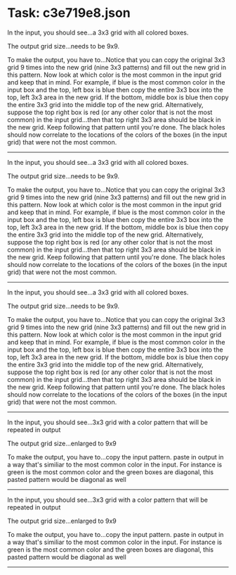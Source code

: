 # Task: c3e719e8.json

In the input, you should see...a 3x3 grid with all colored boxes.

The output grid size...needs to be 9x9.

To make the output, you have to...Notice that you can copy the original 3x3 grid 9 times into the new grid (nine 3x3 patterns) and fill out the new grid in this pattern. Now look at which color is the most common in the input grid and keep that in mind. For example, if blue is the most common color in the input box and the top, left box is blue then copy the entire 3x3 box into the top, left 3x3 area in the new grid. If the bottom, middle box is blue then copy the entire 3x3 grid into the middle top of the new grid. Alternatively, suppose the top right box is red (or any other color that is not the most common) in the input grid...then that top right 3x3 area should be black in the new grid. Keep following that pattern until you're done. The black holes should now correlate to the locations of the colors of the boxes (in the input grid) that were not the most common.

---

In the input, you should see...a 3x3 grid with all colored boxes.

The output grid size...needs to be 9x9.

To make the output, you have to...Notice that you can copy the original 3x3 grid 9 times into the new grid (nine 3x3 patterns) and fill out the new grid in this pattern. Now look at which color is the most common in the input grid and keep that in mind. For example, if blue is the most common color in the input box and the top, left box is blue then copy the entire 3x3 box into the top, left 3x3 area in the new grid. If the bottom, middle box is blue then copy the entire 3x3 grid into the middle top of the new grid. Alternatively, suppose the top right box is red (or any other color that is not the most common) in the input grid...then that top right 3x3 area should be black in the new grid. Keep following that pattern until you're done. The black holes should now correlate to the locations of the colors of the boxes (in the input grid) that were not the most common.

---

In the input, you should see...a 3x3 grid with all colored boxes.

The output grid size...needs to be 9x9.

To make the output, you have to...Notice that you can copy the original 3x3 grid 9 times into the new grid (nine 3x3 patterns) and fill out the new grid in this pattern. Now look at which color is the most common in the input grid and keep that in mind. For example, if blue is the most common color in the input box and the top, left box is blue then copy the entire 3x3 box into the top, left 3x3 area in the new grid. If the bottom, middle box is blue then copy the entire 3x3 grid into the middle top of the new grid. Alternatively, suppose the top right box is red (or any other color that is not the most common) in the input grid...then that top right 3x3 area should be black in the new grid. Keep following that pattern until you're done. The black holes should now correlate to the locations of the colors of the boxes (in the input grid) that were not the most common.

---

In the input, you should see...3x3 grid with a color pattern that will be repeated in output

The output grid size...enlarged to 9x9

To make the output, you have to...copy the input pattern.  paste in output in a way that's similiar to the most common color in the input.  For instance is green is the most common color and the green boxes are diagonal, this pasted pattern would be diagonal as well

---

In the input, you should see...3x3 grid with a color pattern that will be repeated in output

The output grid size...enlarged to 9x9

To make the output, you have to...copy the input pattern.  paste in output in a way that's similiar to the most common color in the input.  For instance is green is the most common color and the green boxes are diagonal, this pasted pattern would be diagonal as well

---

